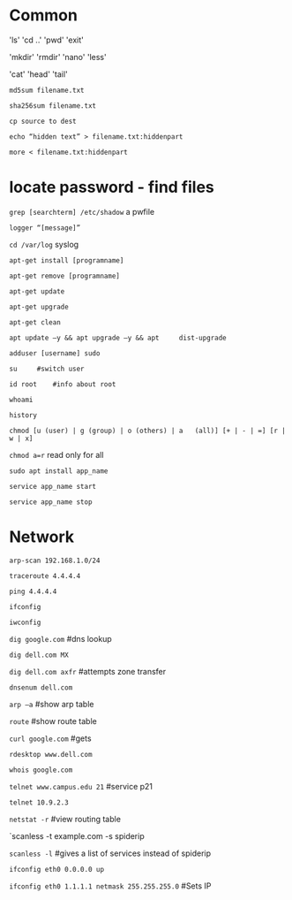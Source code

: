 # Common
'ls'	'cd ..'	'pwd'	'exit'

'mkdir' 	'rmdir'	'nano'	'less'

'cat'	'head'	'tail'

`md5sum filename.txt`

`sha256sum filename.txt`

`cp source to dest`


`echo “hidden text” > filename.txt:hiddenpart`

`more < filename.txt:hiddenpart`

# locate password - find files
`grep [searchterm] /etc/shadow` a pwfile

`logger “[message]”`

`cd /var/log` syslog

`apt-get install [programname]`

`apt-get remove [programname]`

`apt-get update`

`apt-get upgrade` 

`apt-get clean`

`apt update –y && apt upgrade –y && apt 	dist-upgrade `


`adduser [username] sudo`

`su 	#switch user`

`id root 	#info about root`

`whoami`

`history`

`chmod [u (user) | g (group) | o (others) | a 	(all)] [+ | - | =] [r | w | x]`

`chmod a=r` read only for all

`sudo apt install app_name`

`service app_name start`

`service app_name stop`

# Network
`arp-scan 192.168.1.0/24`

`traceroute 4.4.4.4`

`ping 4.4.4.4`

`ifconfig`

`iwconfig`

`dig google.com` 	#dns lookup

`dig dell.com MX`

`dig dell.com axfr` 	#attempts zone transfer

`dnsenum dell.com`

`arp –a` 		#show arp table

`route` #show route table

`curl google.com` 	#gets 

`rdesktop www.dell.com`

`whois google.com`

`telnet www.campus.edu 21` #service p21

`telnet 10.9.2.3`

`netstat -r`	#view routing table

`scanless -t example.com -s spiderip

`scanless -l` #gives a list of services instead of spiderip

`ifconfig eth0 0.0.0.0 up `

`ifconfig eth0 1.1.1.1 netmask 255.255.255.0` #Sets IP 